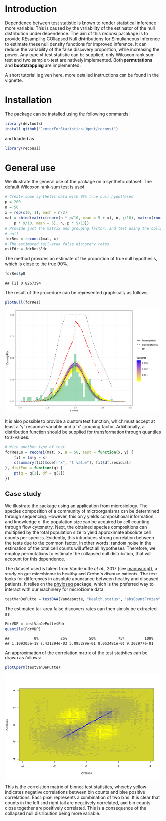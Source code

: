 
Introduction
============

Dependence between test statistic is known to render statistical inference more variable. This is caused by the variability of the estimator of the null distribution under dependence. The aim of this *reconsi* pacakage is to provide REsampling COllapsed Null distributions for Simultaneous Inference to estimate these null density functions for improved inference. It can reduce the variability of the false discovery proportion, while increasing the power. Any type of test statistic can be supplied, only Wilcoxon rank sum test and two sample t-test are natively implemented. Both **permutations** and **bootstrapping** are implemented.

A short tutorial is given here, more detailed instructions can be found in the vignette.

Installation
============

The package can be installed using the following commands:

``` r
library(devtools)
install_github("CenterForStatistics-Ugent/reconsi")
```

and loaded as

``` r
library(reconsi)
```

General use
===========

We illustrate the general use of the package on a synthetic dataset. The default Wilcoxon rank-sum test is used.

``` r
# Create some synthetic data with 90% true null hypotheses
p = 200
n = 50
x = rep(c(0, 1), each = n/2)
mat = cbind(matrix(rnorm(n * p/10, mean = 5 + x), n, p/10), matrix(rnorm(n * 
    p * 9/10, mean = 5), n, p * 9/10))
# Provide just the matrix and grouping factor, and test using the collapsed
# null
fdrRes = reconsi(mat, x)
# The estimated tail-area false discovery rates.
estFdr = fdrRes$Fdr
```

The method provides an estimate of the proportion of true null hypothesis, which is close to the true 90%.

``` r
fdrRes$p0
```

    ## [1] 0.8267394

The result of the procedure can be represented graphically as follows:

``` r
plotNull(fdrRes)
```

![](README_figs/README-plotNull-1.png)

It is also possible to provide a custom test function, which must accept at least a 'y' response variable and a 'x' grouping factor. Additionally, a distribution function should be supplied for transformation through quantiles to z-values.

``` r
# With another type of test
fdrResLm = reconsi(mat, x, B = 50, test = function(x, y) {
    fit = lm(y ~ x)
    c(summary(fit)$coef["x", "t value"], fit$df.residual)
}, distFun = function(q) {
    pt(q = q[1], df = q[2])
})
```

Case study
----------

We illustrate the package using an application from microbiology. The species composition of a community of microorganisms can be determined through sequencing. However, this only yields compositional information, and knowledge of the population size can be acquired by cell counting through flow cytometry. Next, the obtained species compositions can multiplied by the total population size to yield approximate absolute cell counts per species. Evidently, this introduces strong correlation between the tests due to the common factor. In other words: random noise in the estimation of the total cell counts will affect all hypotheses. Therefore, we employ permutations to estimate the collapsed null distribution, that will account for this dependence.

The dataset used is taken from Vandeputte *et al.*, 2017 (see [manuscript](https://www.ncbi.nlm.nih.gov/pubmed/29143816)), a study on gut microbiome in healthy and Crohn's disease patients. The test looks for differences in absolute abundance between healthy and diseased patients. It relies on the [phyloseq](https://bioconductor.org/packages/release/bioc/html/phyloseq.html) package, which is the preferred way to interact with our machinery for microbiome data.

``` r
testVanDePutte = testDAA(Vandeputte, "Health.status", "absCountFrozen", B = 100L)
```

The estimated tail-area false discovery rates can then simply be extracted as

``` r
FdrVDP = testVanDePutte$Fdr
quantile(FdrVDP)
```

    ##           0%          25%          50%          75%         100% 
    ## 1.109305e-18 2.431294e-03 3.095229e-01 8.053481e-01 9.302977e-01

An approximation of the correlation matrix of the test statistics can be drawn as follows:

``` r
plotCperm(testVanDePutte)
```

![](README_figs/README-approxCor-1.png)

This is the correlation matrix of binned test statistics, whereby yellow indicates negative correlations between bin counts and blue positive correlations. Each pixel represents a combination of two bins. It is clear that counts in the left and right tail are negatively correlated, and bin counts close together are positively correlated. This is a consequence of the collapsed null distribution being more variable.
